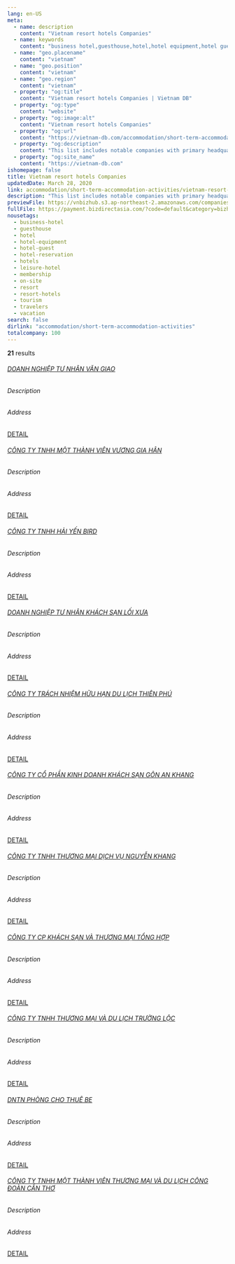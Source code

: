 ```yaml
---
lang: en-US
meta:
  - name: description
    content: "Vietnam resort hotels Companies"
  - name: keywords
    content: "business hotel,guesthouse,hotel,hotel equipment,hotel guest,hotel reservation,hotels,leisure hotel,membership,on site,resort,resort hotels,tourism,travelers,vacation,I551000"
  - name: "geo.placename"
    content: "vietnam"
  - name: "geo.position"
    content: "vietnam"
  - name: "geo.region"
    content: "vietnam"
  - property: "og:title"
    content: "Vietnam resort hotels Companies | Vietnam DB"
  - property: "og:type"
    content: "website"
  - property: "og:image:alt"
    content: "Vietnam resort hotels Companies"
  - property: "og:url"
    content: "https://vietnam-db.com/accommodation/short-term-accommodation-activities/vietnam-resort-hotels-companies"
  - property: "og:description"
    content: "This list includes notable companies with primary headquarters located in the Vietnam that are engaged in business activities of resort hotels, updated on March 28, 2020.This list was compiled automatically by our AI-powered algorithm and curated by our team of analysts"
  - property: "og:site_name"
    content: "https://vietnam-db.com"
ishomepage: false
title: Vietnam resort hotels Companies
updatedDate: March 28, 2020
link: accommodation/short-term-accommodation-activities/vietnam-resort-hotels-companies
description: "This list includes notable companies with primary headquarters located in the Vietnam that are engaged in business activities of resort hotels, updated on March 28, 2020.This list was compiled automatically by our AIpowered algorithm and curated by our team of analysts"
previewFile: https://vnbizhub.s3.ap-northeast-2.amazonaws.com/companies/vietnam-resort-hotels-companies_preview.xlsx
fullFile: https://payment.bizdirectasia.com/?code=default&category=bizhub&item=vietnam-resort-hotels-companies&redirect=https://vietnam-db.com
nousetags: 
  - business-hotel
  - guesthouse
  - hotel
  - hotel-equipment
  - hotel-guest
  - hotel-reservation
  - hotels
  - leisure-hotel
  - membership
  - on-site
  - resort
  - resort-hotels
  - tourism
  - travelers
  - vacation
search: false
dirlink: "accommodation/short-term-accommodation-activities"
totalcompany: 100
---
```


<p class="fs-medium textColorHighlight"><strong>21</strong> results</p>
<div class="bd-item">
    <div class="item-content">
        <h6 class="textColorPrimary item-title"><a class="textColorPrimary" href="/accommodation/short-term-accommodation-activities/vietnam-resort-hotels-companies/level3-van-giao-private-enterprise-2560468">DOANH NGHIỆP TƯ NHÂN VĂN GIAO</a></h6>
        <h6 class="bd-label">Description</h6>
        <p></p>
        <h6 class="bd-label">Address</h6>
        <p></p>
        <p>
            <a class="btn btn-sm btn-primary" href="/accommodation/short-term-accommodation-activities/vietnam-resort-hotels-companies/level3-van-giao-private-enterprise-2560468">DETAIL <i class="bd-icon ic_arrow_back"></i></a>
        </p>
    </div>
</div>

<div class="bd-item">
    <div class="item-content">
        <h6 class="textColorPrimary item-title"><a class="textColorPrimary" href="/accommodation/short-term-accommodation-activities/vietnam-resort-hotels-companies/level3-vuong-gia-han-one-member-company-limited-2527775">CÔNG TY TNHH MỘT THÀNH VIÊN VƯƠNG GIA HÂN</a></h6>
        <h6 class="bd-label">Description</h6>
        <p></p>
        <h6 class="bd-label">Address</h6>
        <p></p>
        <p>
            <a class="btn btn-sm btn-primary" href="/accommodation/short-term-accommodation-activities/vietnam-resort-hotels-companies/level3-vuong-gia-han-one-member-company-limited-2527775">DETAIL <i class="bd-icon ic_arrow_back"></i></a>
        </p>
    </div>
</div>

<div class="bd-item">
    <div class="item-content">
        <h6 class="textColorPrimary item-title"><a class="textColorPrimary" href="/accommodation/short-term-accommodation-activities/vietnam-resort-hotels-companies/level3-hai-yen-bird-company-limited-2578326">CÔNG TY TNHH HẢI YẾN BIRD</a></h6>
        <h6 class="bd-label">Description</h6>
        <p></p>
        <h6 class="bd-label">Address</h6>
        <p></p>
        <p>
            <a class="btn btn-sm btn-primary" href="/accommodation/short-term-accommodation-activities/vietnam-resort-hotels-companies/level3-hai-yen-bird-company-limited-2578326">DETAIL <i class="bd-icon ic_arrow_back"></i></a>
        </p>
    </div>
</div>

<div class="bd-item">
    <div class="item-content">
        <h6 class="textColorPrimary item-title"><a class="textColorPrimary" href="/accommodation/short-term-accommodation-activities/vietnam-resort-hotels-companies/level3-loi-xua-hotel-private-enterprise-2663319">DOANH NGHIỆP TƯ NHÂN KHÁCH SẠN LỐI XƯA</a></h6>
        <h6 class="bd-label">Description</h6>
        <p></p>
        <h6 class="bd-label">Address</h6>
        <p></p>
        <p>
            <a class="btn btn-sm btn-primary" href="/accommodation/short-term-accommodation-activities/vietnam-resort-hotels-companies/level3-loi-xua-hotel-private-enterprise-2663319">DETAIL <i class="bd-icon ic_arrow_back"></i></a>
        </p>
    </div>
</div>

<div class="bd-item">
    <div class="item-content">
        <h6 class="textColorPrimary item-title"><a class="textColorPrimary" href="/accommodation/short-term-accommodation-activities/vietnam-resort-hotels-companies/level3-thien-phu-tourist-company-limited-2733686">CÔNG TY TRÁCH NHIỆM HỮU HẠN DU LỊCH THIÊN PHÚ</a></h6>
        <h6 class="bd-label">Description</h6>
        <p></p>
        <h6 class="bd-label">Address</h6>
        <p></p>
        <p>
            <a class="btn btn-sm btn-primary" href="/accommodation/short-term-accommodation-activities/vietnam-resort-hotels-companies/level3-thien-phu-tourist-company-limited-2733686">DETAIL <i class="bd-icon ic_arrow_back"></i></a>
        </p>
    </div>
</div>

<div class="bd-item">
    <div class="item-content">
        <h6 class="textColorPrimary item-title"><a class="textColorPrimary" href="/accommodation/short-term-accommodation-activities/vietnam-resort-hotels-companies/level3-an-khang-golf-hotel-bussiness-joint-stock-company-2733994">CÔNG TY CỔ PHẦN KINH DOANH KHÁCH SẠN GÔN AN KHANG</a></h6>
        <h6 class="bd-label">Description</h6>
        <p></p>
        <h6 class="bd-label">Address</h6>
        <p></p>
        <p>
            <a class="btn btn-sm btn-primary" href="/accommodation/short-term-accommodation-activities/vietnam-resort-hotels-companies/level3-an-khang-golf-hotel-bussiness-joint-stock-company-2733994">DETAIL <i class="bd-icon ic_arrow_back"></i></a>
        </p>
    </div>
</div>

<div class="bd-item">
    <div class="item-content">
        <h6 class="textColorPrimary item-title"><a class="textColorPrimary" href="/accommodation/short-term-accommodation-activities/vietnam-resort-hotels-companies/level3-nguyen-khang-trading-service-company-limited-2785836">CÔNG TY TNHH THƯƠNG MẠI DỊCH VỤ NGUYỄN KHANG</a></h6>
        <h6 class="bd-label">Description</h6>
        <p></p>
        <h6 class="bd-label">Address</h6>
        <p></p>
        <p>
            <a class="btn btn-sm btn-primary" href="/accommodation/short-term-accommodation-activities/vietnam-resort-hotels-companies/level3-nguyen-khang-trading-service-company-limited-2785836">DETAIL <i class="bd-icon ic_arrow_back"></i></a>
        </p>
    </div>
</div>

<div class="bd-item">
    <div class="item-content">
        <h6 class="textColorPrimary item-title"><a class="textColorPrimary" href="/accommodation/short-term-accommodation-activities/vietnam-resort-hotels-companies/level3-va-thuong-mai-tong-hop-hotel-joint-stock-company-2705508">CÔNG TY CP KHÁCH SẠN VÀ THƯƠNG MẠI TỔNG HỢP</a></h6>
        <h6 class="bd-label">Description</h6>
        <p></p>
        <h6 class="bd-label">Address</h6>
        <p></p>
        <p>
            <a class="btn btn-sm btn-primary" href="/accommodation/short-term-accommodation-activities/vietnam-resort-hotels-companies/level3-va-thuong-mai-tong-hop-hotel-joint-stock-company-2705508">DETAIL <i class="bd-icon ic_arrow_back"></i></a>
        </p>
    </div>
</div>

<div class="bd-item">
    <div class="item-content">
        <h6 class="textColorPrimary item-title"><a class="textColorPrimary" href="/accommodation/short-term-accommodation-activities/vietnam-resort-hotels-companies/level3-truong-loc-tourism-and-trading-company-limited-2735846">CÔNG TY TNHH THƯƠNG MẠI VÀ DU LỊCH TRƯỜNG LỘC</a></h6>
        <h6 class="bd-label">Description</h6>
        <p></p>
        <h6 class="bd-label">Address</h6>
        <p></p>
        <p>
            <a class="btn btn-sm btn-primary" href="/accommodation/short-term-accommodation-activities/vietnam-resort-hotels-companies/level3-truong-loc-tourism-and-trading-company-limited-2735846">DETAIL <i class="bd-icon ic_arrow_back"></i></a>
        </p>
    </div>
</div>

<div class="bd-item">
    <div class="item-content">
        <h6 class="textColorPrimary item-title"><a class="textColorPrimary" href="/accommodation/short-term-accommodation-activities/vietnam-resort-hotels-companies/level3-be-renting-room-private-enterprise-2998414">DNTN PHÒNG CHO THUÊ BE</a></h6>
        <h6 class="bd-label">Description</h6>
        <p></p>
        <h6 class="bd-label">Address</h6>
        <p></p>
        <p>
            <a class="btn btn-sm btn-primary" href="/accommodation/short-term-accommodation-activities/vietnam-resort-hotels-companies/level3-be-renting-room-private-enterprise-2998414">DETAIL <i class="bd-icon ic_arrow_back"></i></a>
        </p>
    </div>
</div>

<div class="bd-item">
    <div class="item-content">
        <h6 class="textColorPrimary item-title"><a class="textColorPrimary" href="/accommodation/short-term-accommodation-activities/vietnam-resort-hotels-companies/level3-can-tho-trade-union-trading-and-tourist-limited-company-2872190">CÔNG TY TNHH MỘT THÀNH VIÊN THƯƠNG MẠI VÀ DU LỊCH CÔNG ĐOÀN CẦN THƠ</a></h6>
        <h6 class="bd-label">Description</h6>
        <p></p>
        <h6 class="bd-label">Address</h6>
        <p></p>
        <p>
            <a class="btn btn-sm btn-primary" href="/accommodation/short-term-accommodation-activities/vietnam-resort-hotels-companies/level3-can-tho-trade-union-trading-and-tourist-limited-company-2872190">DETAIL <i class="bd-icon ic_arrow_back"></i></a>
        </p>
    </div>
</div>

